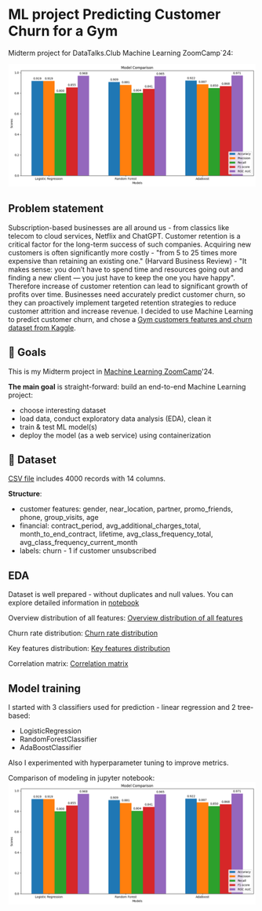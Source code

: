 # ML project Predicting Customer Churn for a Gym

Midterm project for DataTalks.Club Machine Learning ZoomCamp`24:

![ML project Churn prediction](/EDA/model-comparison.png)

## Problem statement

Subscription-based businesses are all around us - from classics like telecom to cloud services, Netflix and ChatGPT. Customer retention is a critical factor for the long-term success of such companies. Acquiring new customers is often significantly more costly - "from 5 to 25 times more expensive than retaining an existing one." (Harvard Business Review) - "It makes sense: you don’t have to spend time and resources going out and finding a new client — you just have to keep the one you have happy". Therefore increase of customer retention can lead to significant growth of profits over time. 
Businesses need accurately predict customer churn, so they can proactively implement targeted retention strategies to reduce customer attrition and increase revenue.
I decided to use Machine Learning to predict customer churn, and chose a [Gym customers features and churn dataset from Kaggle](https://www.kaggle.com/datasets/adrianvinueza/gym-customers-features-and-churn).

## 🎯 Goals

This is my Midterm project in [Machine Learning ZoomCamp](https://github.com/DataTalksClub/machine-learning-zoomcamp)'24.

**The main goal** is straight-forward: build an end-to-end Machine Learning project:
- choose interesting dataset
- load data, conduct exploratory data analysis (EDA), clean it
- train & test ML model(s)
- deploy the model (as a web service) using containerization

## 🔢 Dataset

[CSV file](/data/gym_churn_us.csv) includes 4000 records with 14 columns.

**Structure**: 
- customer features: gender, near_location, partner, promo_friends, phone, group_visits, age
- financial: contract_period, avg_additional_charges_total, month_to_end_contract, lifetime, avg_class_frequency_total, avg_class_frequency_current_month
- labels: churn - 1 if customer unsubscribed

## EDA

Dataset is well prepared - without duplicates and null values.
You can explore detailed information in [notebook](/churn-prediction-3.ipynb)

Overview distribution of all features:
[Overview distribution of all features](/EDA/distribution-high-view.jpg)

Churn rate distribution:
[Churn rate distribution](/EDA/churn-distribution-overview.png)

Key features distribution:
[Key features distribution](/EDA/feature-importance.png)

Correlation matrix:
[Correlation matrix](/EDA/correlation-heatmap.png)

## Model training

I started with 3 classifiers used for prediction - linear regression and 2 tree-based:
- LogisticRegression
- RandomForestClassifier
- AdaBoostClassifier

Also I experimented with hyperparameter tuning to improve metrics.

Comparison of modeling in jupyter notebook:
![Models comparison](/EDA/model-comparison.png)


